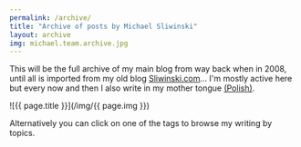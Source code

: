 ```yaml
---
permalink: /archive/
title: "Archive of posts by Michael Sliwinski"
layout: archive
img: michael.team.archive.jpg
---
```


This will be the full archive of my main blog from way back when in 2008, until all is imported from my old blog [Sliwinski.com](https://sliwinski.com/)... I'm mostly active here but every now and then I also write in my mother tongue [(Polish)](/pl/archiwum).

![{{ page.title }}](/img/{{ page.img }})

Alternatively you can click on one of the tags to browse my writing by topics.